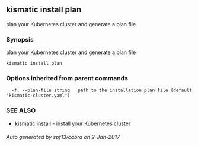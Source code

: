## kismatic install plan

plan your Kubernetes cluster and generate a plan file

### Synopsis


plan your Kubernetes cluster and generate a plan file

```
kismatic install plan
```

### Options inherited from parent commands

```
  -f, --plan-file string   path to the installation plan file (default "kismatic-cluster.yaml")
```

### SEE ALSO
* [kismatic install](kismatic_install.md)	 - install your Kubernetes cluster

###### Auto generated by spf13/cobra on 2-Jan-2017

